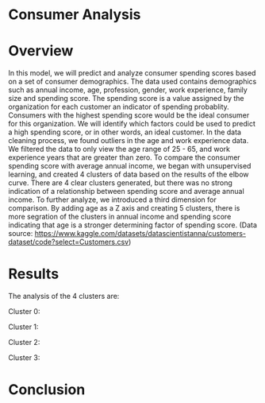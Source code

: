 # Consumer Analysis
# Overview
In this model, we will predict and analyze consumer spending scores based on a set of consumer demographics. The data used contains demographics such as annual income, age, profession, gender, work experience, family size and spending score. The spending score is a value assigned by the organization for each customer an indicator of spending probablity. Consumers with the highest spending score would be the ideal consumer for this organization. We will identify which factors could be used to predict a high spending score, or in other words, an ideal customer. In the data cleaning process, we found outliers in the age and work experience data. We filtered the data to only view the age range of 25 - 65, and work experience years that are greater than zero. To compare the consumer spending score with average annual income, we began with unsupervised learning, and created 4 clusters of data based on the results of the elbow curve. There are 4 clear clusters generated, but there was no strong indication of a relationship between spending score and average annual income. To further analyze, we introduced a third dimension for comparison. By adding age as a Z axis and creating 5 clusters, there is more segration of the clusters in annual income and spending score indicating that age is a stronger determining factor of spending score. (Data source: https://www.kaggle.com/datasets/datascientistanna/customers-dataset/code?select=Customers.csv)

# Results
The analysis of the 4 clusters are:

Cluster 0:

Cluster 1:

Cluster 2:

Cluster 3:

# Conclusion
